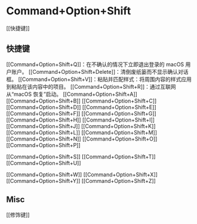 # Command+Option+Shift


[[快捷键]]

## 快捷键

[[Command+Option+Shift+Q]]：在不确认的情况下立即退出登录的 macOS 用户账户。
[[Command+Option+Shift+Delete]]：清倒废纸篓而不显示确认对话框。
[[Command+Option+Shift+V]]：粘贴并匹配样式：将周围内容的样式应用到粘贴在该内容中的项目。
[[Command+Option+Shift+R]]：通过互联网从“macOS 恢复”启动。
[[Command+Option+Shift+A]]
[[Command+Option+Shift+B]]
[[Command+Option+Shift+C]]
[[Command+Option+Shift+D]]
[[Command+Option+Shift+E]]
[[Command+Option+Shift+F]]
[[Command+Option+Shift+G]]
[[Command+Option+Shift+H]]
[[Command+Option+Shift+I]]
[[Command+Option+Shift+J]]
[[Command+Option+Shift+K]]
[[Command+Option+Shift+L]]
[[Command+Option+Shift+M]]
[[Command+Option+Shift+N]]
[[Command+Option+Shift+O]]
[[Command+Option+Shift+P]]


[[Command+Option+Shift+S]]
[[Command+Option+Shift+T]]
[[Command+Option+Shift+U]]

[[Command+Option+Shift+W]]
[[Command+Option+Shift+X]]
[[Command+Option+Shift+Y]]
[[Command+Option+Shift+Z]]

## Misc
[[修饰键]]

